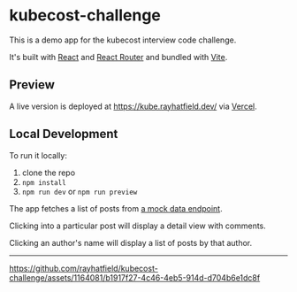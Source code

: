 # kubecost-challenge

This is a demo app for the kubecost interview code challenge.

It's built with [React](https://react.dev/) and [React Router](https://reactrouter.com/) and bundled with [Vite](https://vitejs.dev/).

## Preview
A live version is deployed at https://kube.rayhatfield.dev/ via [Vercel](https://vercel.com/).

## Local Development
To run it locally:

1. clone the repo
2. `npm install`
3. `npm run dev` or `npm run preview`

The app fetches a list of posts from [a mock data endpoint](https://jsonplaceholder.typicode.com/posts).

Clicking into a particular post will display a detail view with comments.

Clicking an author's name will display a list of posts by that author.

---

https://github.com/rayhatfield/kubecost-challenge/assets/1164081/b1917f27-4c46-4eb5-914d-d704b6e1dc8f

